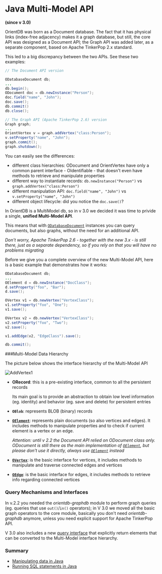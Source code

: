 # Java Multi-Model API 

**(since v 3.0)** 

OrientDB was born as a Document database. The fact that it has physical links 
(index-free adjacency) makes it a graph database, but still, the core API was 
designed as a Document API; the Graph API was added later, as a separate component,
based on Apache TinkerPop 2.x standard.

This led to a big discrepancy between the two APIs. See these two examples:

```java
// The Document API version

ODatabaseDocument db;
...
db.begin();
ODocument doc = db.newInstance("Person");
doc.field("name", "John");
doc.save();
db.commit()
db.close();

```

```java
// The Graph API (Apache TinkerPop 2.6) version
Graph graph;
...
OrientVertex v = graph.addVertex("class:Person");
v.setProperty("name", "John");
graph.commit();
graph.shutdown();
```


You can easily see the differences:

- different class hierarchies: ODocument and OrientVertex have only a common parent interface - OIdentifiable - 
 that doesn't even have methods to retrieve and manipulate properties
- different way to instantiate records: `db.newInstance("Person")` vs `graph.addVertex("class:Person")`
- different manipulation API: `doc.field("name", "John")` vs `v.setProperty("name", "John")`
- different object lifecycle: did you notice the `doc.save()`?


In OrientDB is a MultiModel db, so in v 3.0 we decided it was time to privide a single, **unified Multi-Model API**.

This means that with [`ODatabaseDocument`](ref/ODatabaseDocument.md) instances you can query documents, but also graphs, without the need for an additional API.

*Don't worry, Apache TinkerPop 2.6 - together with the new 3.x - is still there, just as a separate dependency, so if you 
 rely on that you will have no problems migrating*
 
Before we give you a complete overview of the new Multi-Model API, here is a basic example that demonstrates how it works:

```java
ODatabaseDocument db;
...
OElement d = db.newInstance("DocClass");
d.setProperty("foo", "Bar");
d.save();

OVertex v1 = db.newVertex("VertexClass");
v1.setProperty("foo", "One");
v1.save();

OVertex v2 = db.newVertex("VertexClass");
v2.setProperty("foo", "Two");
v2.save();

v1.addEdge(v2, "EdgeClass").save();

db.commit();
```

###Multi-Model Data Hierarchy

The picture below shows the interface hierarchy of the Multi-Model API

![AddVertex1](../images/ORecordHierarchy.png)

- **ORecord**: this is a pre-existing interface, common to all the persistent records
  
  Its main goal is to provide an abstraction to obtain low level information (eg. identity) and behavior 
  (eg. save and delete) for persistent entries  
- **`OBlob`**: represents BLOB (binary) records
- [**`OElement`**](ref/OElement.md): represents plain documents (so also vertices and edges). It includes methods
  to manipulate properties and to check if current element is a vertex or an edge.
  
  *Attention: until v 2.2 the Document API relied on ODocument class only. ODocument is still there as the main implementation of [`OElement`](ref/OElement.md), but please don't use it directly, always use [`OElement`](ref/OElement.md) instead*
- [**`OVertex`**](ref/OVertex.md): is the basic interface for vertices, it includes methods to manipulate and traverse connected edges and vertices
- [**`OEdge`**](ref/OEdge.md): is the basic interface for edges, it includes methods to retrieve info regarding connected vertices

### Query Mechanisms and Interfaces

In v.2.2 you needed the *orientdb-graphdb* module to perform graph queries (eg. queries that use `out()`/`in()` operators); 
in V 3.0 we moved all the basic graph operators to the core module, basically you don't need *orientdb-graphdb* anymore, unless
you need explicit support for Apache TinkerPop API.

V 3.0 also includes a new [query interface](Java-Query-API.md) that explicitly return elements that can be converted to the Multi-Model 
interface hierarchy. 

### Summary

<!--- [Database creation and connection](Java-MultiModel-Database-API.md)-->
- [Manipulating data in Java](Java-MultiModel-Data-API.md)
- [Running SQL statements in Java](Java-Query-API.md)
<!--- [Defining Database Schema](Java-MultiModel-Schema-API.md)-->
